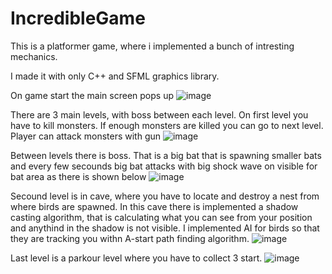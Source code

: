 # IncredibleGame
This is a platformer game, where i implemented a bunch of intresting mechanics.

I made it with only C++ and SFML graphics library.

On game start the main screen pops up
![image](https://user-images.githubusercontent.com/76881722/228047873-e9058a1b-23b2-4381-b185-1c03655a4589.png)

There are 3 main levels, with boss between each level. 
On first level you have to kill monsters. If enough monsters are killed you can go to next level. Player can attack monsters with gun
![image](https://user-images.githubusercontent.com/76881722/228292301-657cd4e1-cfbf-4e48-a58a-18ecfc8fc4e7.png)

Between levels there is boss. That is a big bat that is spawning smaller bats and every few secounds big bat attacks with big shock wave on visible for bat area as there is shown below
![image](https://user-images.githubusercontent.com/76881722/228293237-0c3ab8ba-d100-41f7-8e81-184266ac476e.png)

Secound level is in cave, where you have to locate and destroy a nest from where birds are spawned. In this cave there is implemented a shadow casting algorithm, that is calculating what you can see from your position and anythind in the shadow is not visible. I implemented AI for birds so that they are tracking you withn A-start path finding algorithm.
![image](https://user-images.githubusercontent.com/76881722/228293672-04deed4e-a657-4174-9d44-f8a75e4f5394.png)

Last level is a parkour level where you have to collect 3 start. 
![image](https://user-images.githubusercontent.com/76881722/228295880-b1d8e9e5-daec-49a6-b2f5-b79c90ea1a2e.png)

